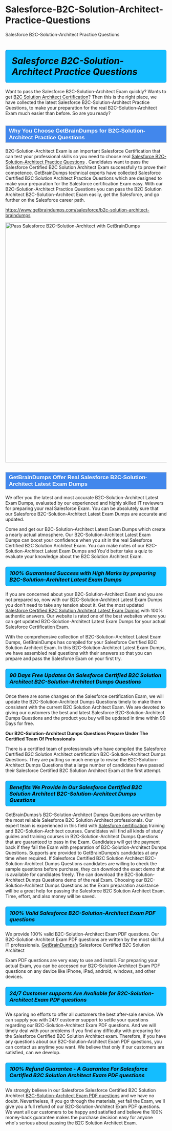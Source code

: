 # Salesforce-B2C-Solution-Architect-Practice-Questions
Salesforce B2C-Solution-Architect Practice Questions
<h1><strong><span style="display: block; color: #000000; background: #14BDFF; border: 0.5px solid #AED6F1; border-left: 3px solid #3498DB; padding: .6em; border-radius: 6px;">                     <em>Salesforce B2C-Solution-Architect <span class="exam_variation">Practice Questions</span> </em>                </span></strong>            </h1>                        <p>Want to pass the Salesforce B2C-Solution-Architect Exam quickly? Wants to get <a href="https://www.getbraindumps.com/salesforce/b2c-solution-architect-braindumps.html">B2C Solution Architect Certification</a>?  Then this is the right place, we have collected the             latest Salesforce B2C-Solution-Architect <span class="exam_variation">Practice Questions</span>, to make your preparation for the real B2C-Solution-Architect Exam much easier than before. So are you ready?</p>                        <h2 style="background: #4287ec; border: 1px solid #cccccc; padding: 5px 10px;">                <span style="color: #ffffff;">                    <span style="font-size: 11pt;">                        <span style="line-height: normal;">                            <span style="font-family: Calibri,sans-serif;">                                <strong>                                    <span style="font-size: 13.0pt;">Why You Choose GetBrainDumps for B2C-Solution-Architect <span class="exam_variation">Practice Questions</span></span>                                </strong>                            </span>                        </span>                    </span>                </span>            </h2>                        <p>B2C-Solution-Architect Exam is an important Salesforce Certification that can test your professional skills so you need to choose real <a href="https://www.getbraindumps.com/salesforce/b2c-solution-architect-braindumps">Salesforce B2C-Solution-Architect <span class="exam_variation">Practice Questions</span></a> .             Candidates want to pass the Salesforce Certified B2C Solution Architect Exam successfully to prove their competence. GetBrainDumps technical experts             have collected Salesforce Certified B2C Solution Architect <span class="exam_variation">Practice Questions</span> which are designed to make your preparation for the Salesforce certification Exam easy. With our             B2C-Solution-Architect <span class="exam_variation">Practice Questions</span> you can pass the B2C Solution Architect B2C-Solution-Architect Exam easily, get the Salesforce, and go further on the Salesforce career path.</p>                        <p><a href="https://www.getbraindumps.com/salesforce/b2c-solution-architect-braindumps">https://www.getbraindumps.com/salesforce/b2c-solution-architect-braindumps</a></p>                        <p><a href="https://www.getbraindumps.com/"><img src="https://www.getbraindumps.com/images/get-updated-exam-questions-with-discount-getbraindumps.jpg" class="postImage" alt="Pass Salesforce B2C-Solution-Architect with GetBrainDumps" width="750"></a></p>                            <h2 style="background: #4287ec; border: 1px solid #cccccc; padding: 5px 10px;">                <span style="color: #ffffff;">                    <span style="font-size: 11pt;">                        <span style="line-height: normal;">                            <span style="font-family: Calibri,sans-serif;">                                <strong>                                    <span style="font-size: 13.0pt;">GetBrainDumps Offer Real Salesforce B2C-Solution-Architect <span class="exam_variation2">Latest Exam Dumps</span></span>                                </strong>                            </span>                        </span>                    </span>                </span>            </h2>                        <p>We offer you the latest and most accurate B2C-Solution-Architect <span class="exam_variation2">Latest Exam Dumps</span>, evaluated by our experienced and highly skilled IT reviewers for preparing your             real Salesforce Exam. You can be absolutely sure that our Salesforce B2C-Solution-Architect <span class="exam_variation2">Latest Exam Dumps</span> are accurate and updated.</p>                        <p>Come and get our B2C-Solution-Architect <span class="exam_variation2">Latest Exam Dumps</span> which create a nearly actual atmosphere. Our B2C-Solution-Architect <span class="exam_variation2">Latest Exam Dumps</span> can boost your confidence when you sit             in the real Salesforce Certified B2C Solution Architect Exam. You can make notes of our B2C-Solution-Architect <span class="exam_variation2">Latest Exam Dumps</span> and You'd better take a quiz to evaluate             your knowledge about the B2C Solution Architect Exam.</p>                        <h3>                <strong>                    <span style="display: block; color: #000000; background: #14BDFF; border: 0.5px solid #AED6F1; border-left: 3px solid #3498DB; padding: .6em; border-radius: 6px;">                        <em>100% Guaranteed Success with High Marks by preparing B2C-Solution-Architect <span class="exam_variation2">Latest Exam Dumps</span></em>                    </span>                </strong>            </h3>                        <p>If you are concerned about your B2C-Solution-Architect Exam and you are not prepared so, now with our B2C-Solution-Architect <span class="exam_variation2">Latest Exam Dumps</span> you don't need to take any tension about it.            Get the most updated <a href="https://www.getbraindumps.com/salesforce/b2c-solution-architect-braindumps">Salesforce Certified B2C Solution Architect <span class="exam_variation2">Latest Exam Dumps</span></a> with 100% authentic answers. Our website is rated one of the best websites where you can             get updated B2C-Solution-Architect <span class="exam_variation2">Latest Exam Dumps</span> for your actual Salesforce Certification Exam.</p>                        <p>With the comprehensive collection of B2C-Solution-Architect <span class="exam_variation2">Latest Exam Dumps</span>, GetBrainDumps has compiled for your Salesforce Certified B2C Solution Architect Exam. In this B2C-Solution-Architect <span class="exam_variation2">Latest Exam Dumps</span>,             we have assembled real questions with their answers so that you can prepare and pass the Salesforce Exam on your first try.</p>                        <h3>                <strong>                    <span style="display: block; color: #000000; background: #14BDFF; border: 0.5px solid #AED6F1; border-left: 3px solid #3498DB; padding: .6em; border-radius: 6px;">                        <em>90 Days Free Updates On Salesforce Certified B2C Solution Architect B2C-Solution-Architect <span class="exam_variation3">Dumps Questions</span></em>                    </span>                </strong>            </h3>                        <p>Once there are some changes on the Salesforce certification Exam, we will update the B2C-Solution-Architect <span class="exam_variation3">Dumps Questions</span> timely to make them consistent with the current             B2C Solution Architect Exam. We are devoted to giving our customers the best and latest Salesforce B2C-Solution-Architect <span class="exam_variation3">Dumps Questions</span> and the product you buy             will be updated in time within 90 Days for free.</p>                        <p><strong>Our B2C-Solution-Architect <span class="exam_variation3">Dumps Questions</span> Prepare Under The Certified Team Of Professionals</strong></p>                        <p>There is a certified team of professionals who have compiled the Salesforce Certified B2C Solution Architect certification             B2C-Solution-Architect <span class="exam_variation3">Dumps Questions</span>. They are putting so much energy to revise the B2C-Solution-Architect <span class="exam_variation3">Dumps Questions</span> that a large number of candidates have passed             their Salesforce Certified B2C Solution Architect Exam  at the first attempt.</p>                        <h3>                <strong>                    <span style="display: block; color: #000000; background: #14BDFF; border: 0.5px solid #AED6F1; border-left: 3px solid #3498DB; padding: .6em; border-radius: 6px;">                        <em>Benefits We Provide In Our Salesforce Certified B2C Solution Architect B2C-Solution-Architect <span class="exam_variation3">Dumps Questions</span></em>                    </span>                </strong>            </h3>                        <p>GetBrainDumps’s B2C-Solution-Architect <span class="exam_variation3">Dumps Questions</span> are written by the most reliable Salesforce B2C Solution Architect professionals. Our expert team is experienced in             this field with <a href="https://www.getbraindumps.com/salesforce-braindumps.html">Salesforce certification</a> training and B2C-Solution-Architect courses. Candidates will find all kinds of study guides and training courses in             B2C-Solution-Architect <span class="exam_variation3">Dumps Questions</span> that are guaranteed to pass in the Exam. Candidates will get the payment back if they fail the Exam with preparation of             B2C-Solution-Architect <span class="exam_variation3">Dumps Questions</span>. Supports are provided to GetBrainDumps’s candidates at any time when required. If Salesforce Certified B2C Solution Architect             B2C-Solution-Architect <span class="exam_variation3">Dumps Questions</span> candidates are willing to check the sample questions before purchase, they can download the exact demo that is available             for candidates freely. The can download the B2C-Solution-Architect <span class="exam_variation3">Dumps Questions</span> demo of the real Exam. Choosing our B2C-Solution-Architect <span class="exam_variation3">Dumps Questions</span> as the Exam preparation             assistance will be a great help for passing the Salesforce B2C Solution Architect Exam. Time, effort, and also money will be saved.</p>                        <h3>                <strong>                    <span style="display: block; color: #000000; background: #14BDFF; border: 0.5px solid #AED6F1; border-left: 3px solid #3498DB; padding: .6em; border-radius: 6px;">                        <em>100% Valid Salesforce B2C-Solution-Architect <span class="exam_variation4">Exam PDF questions</span></em>                    </span>                </strong>            </h3>                        <p>We provide 100% valid B2C-Solution-Architect <span class="exam_variation4">Exam PDF questions</span>. Our B2C-Solution-Architect <span class="exam_variation4">Exam PDF questions</span> are written by the most skillful IT professionals. <a href="https://www.getbraindumps.com/">GetBrainDumps’s</a> Salesforce Certified B2C Solution Architect</p>            <p> <span class="exam_variation4">Exam PDF questions</span> are very easy to use and install. For preparing your actual Exam, you can be accessed our B2C-Solution-Architect <span class="exam_variation4">Exam PDF questions</span> on any device like iPhone, iPad, android, windows, and other devices.</p>                        <h3>                <strong>                    <span style="display: block; color: #000000; background: #14BDFF; border: 0.5px solid #AED6F1; border-left: 3px solid #3498DB; padding: .6em; border-radius: 6px;">                        <em>24/7 Customer supports Are Available for B2C-Solution-Architect <span class="exam_variation4">Exam PDF questions</span></em>                    </span>                </strong>            </h3>                        <p>We sparing no efforts to offer all customers the best after-sale service. We can supply you with 24/7 customer support to settle your             questions regarding our B2C-Solution-Architect <span class="exam_variation4">Exam PDF questions</span>. And we will timely deal with your problems if you find any difficulty with preparing for the             Salesforce Certified B2C Solution Architect exam. Therefore, if you have any questions about our B2C-Solution-Architect <span class="exam_variation4">Exam PDF questions</span>, you can contact us             anytime you want. We believe that only if our customers are satisfied, can we develop.</p>                        <h3>                <strong>                    <span style="display: block; color: #000000; background: #14BDFF; border: 0.5px solid #AED6F1; border-left: 3px solid #3498DB; padding: .6em; border-radius: 6px;">                        <em>100% Refund Guarantee - A Guarantee For Salesforce Certified B2C Solution Architect <span class="exam_variation4">Exam PDF questions</span></em>                    </span>                </strong>            </h3>                        <p>We strongly believe in our Salesforce Salesforce Certified B2C Solution Architect <a href="https://www.getbraindumps.com/salesforce/b2c-solution-architect-braindumps">B2C-Solution-Architect <span class="exam_variation4">Exam PDF questions</span></a> and we have no doubt. Nevertheless, if you go through             the materials, yet fail the Exam, we'll give you a full refund of our B2C-Solution-Architect <span class="exam_variation4">Exam PDF questions</span>. We want all our customers to be happy and satisfied and             believe the 100% money-back guarantee makes the purchase decision easy for anyone who's serious about passing the B2C Solution Architect Exam.</p>                    
